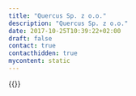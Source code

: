 ```yaml
---
title: "Quercus Sp. z o.o."
description: "Quercus Sp. z o.o."
date: 2017-10-25T10:39:22+02:00
draft: false
contact: true
contacthidden: true
mycontent: static
---
```

{{<partner-single
company="Quercus Sp. z o.o."
type="si"
website="https://qrqs.eu"
countrycode="PL"
city="Łódź"
description="Quercus is a software house which specializes in delivery of technologically advanced solutions. The activity of our company goes beyond the traditional role of designing business software. We satisfy the real business needs through delivery of dedicated software and support in services connected with business consulting.We specialize in implementation of comprehensive systems, optimization and automation in business processes, using the most advance information technology in processing and data analysis.Quercus offers their products and services to banks, insurance companies, financial intermediaries, airlines, railway carriers and travel agents.We are committed to delivering fairly priced solutions in the best interest of our clients, and we deliver on time. We guarantee access to a large talent pool in a way our customers need and finally, we are here to solve problems of a legacy left by the software delivered by old-school vendors."
siregion="emea"
level="basic"
logo="//images.ctfassets.net/vpidbgnakfvf/3rcop80Z7fnWivqQ0L5Xhn/71f27ed42499c6e425fd3816ce3bafd6/quercus_sp__z_o_o__logo.png">}}